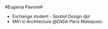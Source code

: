 #Eugenia Pavone#

* Exchange student - *Spatial Design dpt*
* MA1 in Architecture @*ENSA Paris Malaquais*. 
